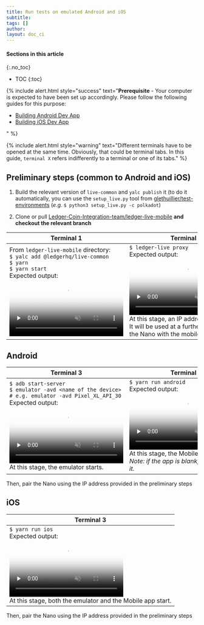 ```yaml
---
title: Run tests on emulated Android and iOS
subtitle:
tags: []
author:
layout: doc_ci
---
```


#### Sections in this article
{:.no_toc}
* TOC
{:toc}

<!-- 2021-03-30 based on 2548924630 in Confluence -->

<!--  -->
{% include alert.html style="success" text="<b>Prerequisite</b> - Your computer is expected to have been set up accordingly. Please follow the following guides for this purpose:
<ul>
<li><a href='../53_live_install_android/' class='alert-link'>Building Android Dev App</a></li>
<li><a href='../52_live_install_ios/' class='alert-link'>Building iOS Dev App</a></li></ul>" %}
<!--  -->

<!--  -->
{% include alert.html style="warning" text="Different terminals have to be opened at the same time. Obviously, that could be terminal tabs. In this guide, <code>terminal X</code> refers indifferently to a terminal or one of its tabs." %}
<!--  -->


## Preliminary steps (common to Android and iOS)

1.  Build the relevant version of `live-common` and `yalc publish` it (to do it automatically, you can use the `setup_live.py` tool from [glethuillier/test-environments](https://github.com/glethuillier/test-environments) (<i>e.g.</i> `$ python3 setup_live.py -c polkadot`)

2.  Clone or pull [Ledger-Coin-Integration-team/ledger-live-mobile](https://github.com/Ledger-Coin-Integration-team/ledger-live-mobile) **and checkout the relevant branch**


| **Terminal 1** | **Terminal 2** |
| -------------- | -------------- |
| From `ledger-live-mobile` directory:<br>`$ yalc add @ledgerhq/live-common` <br> `$ yarn` <br> `$ yarn start` <br> Expected output: <br> <video controls muted preload='none' poster='../../../uploads/images/CI/2548924630/terminal1-poster.png'><source src="../../../uploads/images/CI/2548924630/Terminal1.mp4" type='video/mp4'></video>  | `$ ledger-live proxy` <br>  Expected output: <br> <video controls muted preload='none' poster='../../../uploads/images/CI/2548924630/terminal2-poster.png'><source src="../../../uploads/images/CI/2548924630/Terminal2.mp4" type="video/mp4"></video> <br> At this stage, an IP address is provided.<br> It will be used at a further stage to pair the Nano with the mobile app.|


## Android

| **Terminal 3** | **Terminal 4** |
| -------------- | -------------- |
| `$ adb start-server` <br> `$ emulator -avd <name of the device>` <br> `# e.g. emulator -avd Pixel_XL_API_30` <br> Expected output: <br>  <video controls muted preload='none' poster='../../../uploads/images/CI/2548924630/terminal3-poster.png'><source src="../../../uploads/images/CI/2548924630/Terminal3.mp4" type="video/mp4"></video>  <br> At this stage, the emulator starts. | `$ yarn run android` <br>  Expected output: <br>  <video controls muted preload='none' poster='../../../uploads/images/CI/2548924630/terminal4-poster.png'><source src="../../../uploads/images/CI/2548924630/Terminal4.mp4" type="video/mp4"></video>  <br> At this stage, the Mobile app starts. <br> _Note: if the app is blank, just relaunch it._|

Then, pair the Nano using the IP address provided in the preliminary steps


## iOS

| **Terminal 3** |
| -------------- |
| `$ yarn run ios` <br> Expected output: <br>  <video controls muted  preload='none' poster='../../../uploads/images/CI/2548924630/terminal3-IOS-poster.png'><source src="../../../uploads/images/CI/2548924630/Terminal3-IOS.mp4" type='video/mp4'></video>  <br> At this stage, both the emulator and the Mobile app start.|

Then, pair the Nano using the IP address provided in the preliminary steps

